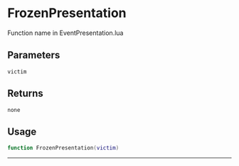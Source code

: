 # FrozenPresentation
Function name in EventPresentation.lua
## Parameters
`victim`
## Returns
`none`
## Usage
```lua
function FrozenPresentation(victim)
```
---
